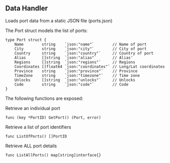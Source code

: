 ## Data Handler

Loads port data from a static JSON file (ports.json)

The Port struct models the list of ports:

```
type Port struct {
	Name        string    `json:"name"`        // Name of port
	City        string    `json:"city"`        // City of port
	Country     string    `json:"country"`     // Country of port
	Alias       []string  `json:"alias"`       // Alias'
	Regions     []string  `json:"regions"`     // Regions
	Coordinates []float64 `json:"coordinates"` // Long/Lat coordinates
	Province    string    `json:"province"`    // Province
	TimeZone    string    `json:"timezone"`    // Time zone
	Unlocks     []string  `json:"unlocks"`     // Unlocks
	Code        string    `json:"code"`        // Code
}

```

The following functions are exposed:

Retrieve an individual port
```
func (key *PortID) GetPort() (Port, error)
```

Retrieve a list of port identifiers
```
func ListOfPorts() []PortID
```

Retrieve ALL port details
```
func ListAllPorts() map[string]interface{}
```

